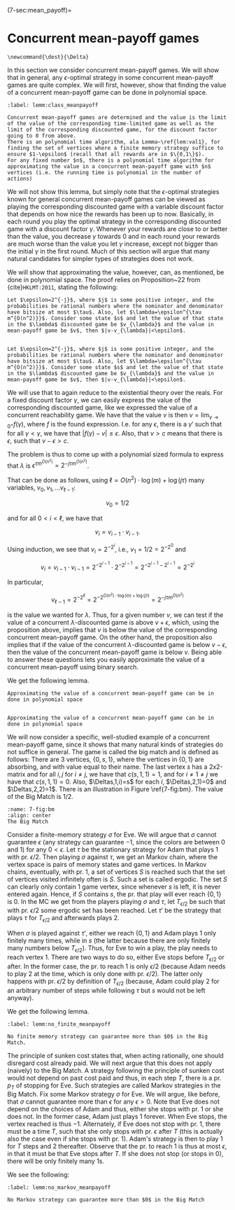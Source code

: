 (7-sec:mean_payoff)=
# Concurrent mean-payoff games


```{math}
\newcommand{\dest}{\Delta}
```

In this section we consider concurrent mean-payoff games. 
We will show that in general, any  $\epsilon$-optimal strategy in some concurrent mean-payoff games are quite complex. 
We will first, however, show that finding the value of a concurrent mean-payoff game can be done in polynomial space.

````{prf:lemma} NEEDS TITLE lemm:class_meanpayoff
:label: lemm:class_meanpayoff

Concurrent mean-payoff games are determined and the value is the limit of the value of the corresponding time-limited game as well as the limit of the corresponding discounted game, for the discount factor going to 0 from above.
There is an polynomial time algorithm, ala Lemma~\ref{lem:val1}, for finding the set of vertices where a finite memory strategy suffice to ensure $1-\epsilon$ (recall that all rewards are in $\{0,1\}$).
For any fixed number $n$, there is a polynomial time algorithm for approximating the value in a concurrent mean-payoff game with $n$ vertices (i.e. the running time is polynomial in the number of actions)

````

We will not show this lemma, but simply note that the $\epsilon$-optimal strategies known for general concurrent mean-payoff games  can be viewed as playing the corresponding discounted game with a variable discount factor that depends on how nice the rewards has been up to now. Basically, in each round you play the optimal strategy in the corresponding discounted game with a discount factor $\gamma$. Whenever 
 your rewards are close to or better than the value, you decrease $\gamma$ towards 0 and in each round your rewards are much worse than the value you let $\gamma$ increase, except not bigger than the initial $\gamma$ in the first round. Much of this section will argue that many natural candidates for simpler types of strategies does not work.

We will show that approximating the value, however, can, as mentioned, be done in polynomial space. The proof relies on Proposition~22 from {cite}`HKLMT:2011`, stating the following:

````{prf:proposition} NEEDS TITLE AND LABEL 
Let $\epsilon=2^{-j}$, where $j$ is some positive integer, and the probabilities be rational numbers where the nominator and denominator have bitsize at most $\tau$. Also, let $\lambda=\epsilon^{\tau m^{O(n^2)}}$. Consider some state $s$ and let the value of that state in the $\lambda$ discounted game be $v_{\lambda}$ and the value in mean-payoff game be $v$, then $|v-v_{\lambda}|<\epsilon$.
 

Let $\epsilon=2^{-j}$, where $j$ is some positive integer, and the probabilities be rational numbers where the nominator and denominator have bitsize at most $\tau$. Also, let $\lambda=\epsilon^{\tau m^{O(n^2)}}$. Consider some state $s$ and let the value of that state in the $\lambda$ discounted game be $v_{\lambda}$ and the value in mean-payoff game be $v$, then $|v-v_{\lambda}|<\epsilon$.

````

We will use that to again reduce to the existential theory over the reals. 
For a fixed discount factor $\gamma$, we can easily express the value of the corresponding discounted game, like we expressed the value of a concurrent reachability game.
We have that the value $v$ is then $v=\lim_{\gamma\rightarrow 0^+} f(\gamma)$, where $f$ is the found expression.
I.e. for any $\epsilon$, there is a $\gamma'$ such that for all $\gamma<\gamma$, we have that $|f(\gamma)-v|\leq \epsilon$.
Also, that $v>c$ means that there is $\epsilon$, such that $v-\epsilon>c$.

The problem is thus to come up with a polynomial sized formula to express that $\lambda$ is $\epsilon^{\tau m^{O(n^2)}}=2^{-j \tau m^{O(n^2)}}$.

That can be done as follows, using $\ell=O(n^2)\cdot \log(m)+\log(j\tau)$ many variables, $v_0,v_1,\dots v_{\ell-1}$:

$$
v_0=1/2
$$

and for all $0<i< \ell$, we have that

$$
v_i=v_{i-1}\cdot v_{i-1}.
$$

Using induction, we see that $v_i=2^{-2^{i}}$, i.e., $v_1=1/2=2^{-2^0}$ and 

$$
v_i=v_{i-1}\cdot v_{i-1}=2^{-2^{i-1}}\cdot 2^{-2^{i-1}}=2^{-2^{i-1}-2^{i-1}}=2^{-2^{i}}$$

In particular, 

$$
v_{\ell-1}=2^{-2^{\ell}}=2^{-2^{O(n^2)\cdot \log(m)+\log(j\tau)}}=2^{-j\tau m^{O(n^2)}}
$$

 is the value we wanted for $\lambda$.
Thus, for a given number $v$, we can test if the value of a concurrent  $\lambda$-discounted game is above $v+\epsilon$, which, using the proposition above, implies that $v$ is below the value of the corresponding concurrent mean-payoff game. On the other hand, the proposition also implies that if the value of the concurrent  $\lambda$-discounted game is below $v-\epsilon$, then the value of the concurrent mean-payoff game is below $v$. Being able to answer these questions lets you easily approximate the value of a concurrent mean-payoff using binary search. 

We get the following lemma.

````{prf:lemma} NEEDS TITLE AND LABEL 
Approximating the value of a concurrent mean-payoff game can be in done in polynomial space
 

Approximating the value of a concurrent mean-payoff game can be in done in polynomial space

````



We will now consider a specific, well-studied example of a concurrent mean-payoff game, since it shows that many natural kinds of strategies do not suffice in general.
The game is called the big match and is defined as follows:
There are 3 vertices, $\{0,s,1\}$, where the vertices in $\{0,1\}$ are absorbing, and with value equal to their name.
The last vertex $s$ has a 2x2-matrix and for all $i,j$ for $i\neq j$, we have that 
$c(s,1,1)=1$, and for $i\neq 1\neq j$ we have that $c(s,1,1)=0$.
Also,  $\Deltas,1,i)=s$ for each $i$, $\Deltas,2,1)=0$ and $\Deltas,2,2)=1$. There is an illustration in Figure \ref{7-fig:bm}.
The value of the Big Match is $1/2$.

```{figure} ./../FigAndAlgos/7-fig:bm.png
:name: 7-fig:bm
:align: center
The Big Match
```

Consider a finite-memory strategy $\sigma$ for Eve. We will argue that $\sigma$ cannot guarantee $\epsilon$ (any strategy can guarantee $-1$, since the colors are between $0$ and $1$) for any $0<\epsilon$. Let $\tau$ be the stationary strategy for Adam that plays $1$ with pr. $\epsilon/2$.
Then playing $\sigma$ against $\tau$, we get an Markov chain, where the vertex space is pairs of memory states and game vertices. 
In Markov chains, eventually, with pr. 1, a set of vertices $S$ is reached such that the set of vertices visited infinitely often is $S$. Such a set is called ergodic.
The set $S$ can clearly only contain 1 game vertex, since whenever $s$ is left, it is never entered again.
Hence, if $S$ contains $s$, the pr. that play will ever reach $\{0,1\}$ is 0.
In the MC we get from the players playing $\sigma$ and $\tau$, let $T_{\epsilon/2}$ be such that with pr. $\epsilon/2$ some ergodic set has been reached. 
Let $\tau'$ be the strategy that plays $\tau$ for $T_{\epsilon/2}$ and afterwards plays $2$. 

When $\sigma$ is played against $\tau'$, either we reach $\{0,1\}$ and Adam plays 1 only finitely many times, while in $s$ (the latter because there are only finitely many numbers below $T_{\epsilon/2}$). Thus, for Eve to win a play, the play needs to reach vertex 1. There are two ways to do so, either Eve stops before $T_{\epsilon/2}$ or after. In the former case, the pr. to reach $1$ is only $\epsilon/2$ (because Adam needs to play $2$ at the time, which is only done with pr. $\epsilon/2$). The latter only happens with pr. $\epsilon/2$ by definition of $T_{\epsilon/2}$ (because, Adam could play $2$ for an arbitrary number of steps while following $\tau$ but $s$ would not be left anyway).

We get the following lemma.

````{prf:lemma} NEEDS TITLE lemm:no_finite_meanpayoff
:label: lemm:no_finite_meanpayoff

No finite memory strategy can guarantee more than $0$ in the Big Match.

````

The principle of sunken cost states that, when acting rationally, one should disregard cost already paid. We will next argue that this does not apply (naively) to the Big Match.
A strategy following the principle of sunken cost would not depend on past cost paid and thus, in each step $T$, there is a pr. $p_T$ of stopping for Eve.
Such strategies are called Markov strategies in the Big Match.
Fix some Markov strategy $\sigma$ for Eve. We will argue, like before, that $\sigma$ cannot guarantee more than $\epsilon$ for any $\epsilon>0$.
Note that Eve does not depend on the choices of Adam and thus, either she stops with pr. 1 or she does not.
In the former case, Adam just plays $1$ forever. When Eve stops, the vertex reached is thus $-1$.
Alternately, if Eve does not stop with pr. 1, there must be a time $T$, such that she only stops with pr. $\epsilon$ after $T$ (this is actually also the case even if she stops with pr. 1). 
Adam's strategy is then to play $1$ for $T$ steps and $2$ thereafter. Observe that the pr. to reach $1$ is thus at most $\epsilon$, in that it must be that Eve stops after $T$. If she does not stop (or stops in $0$), there will be only finitely many 1s.

We see the following:

````{prf:lemma} NEEDS TITLE lemm:no_markov_meanpayoff
:label: lemm:no_markov_meanpayoff

No Markov strategy can guarantee more than $0$ in the Big Match

````

